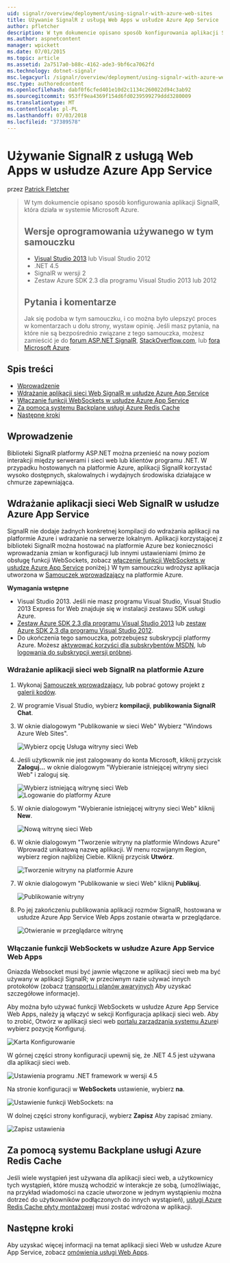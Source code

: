 ```yaml
---
uid: signalr/overview/deployment/using-signalr-with-azure-web-sites
title: Używanie SignalR z usługą Web Apps w usłudze Azure App Service | Dokumentacja firmy Microsoft
author: pfletcher
description: W tym dokumencie opisano sposób konfigurowania aplikacji SignalR, która działa w systemie Microsoft Azure. Wersje oprogramowania używanego w tym samouczku, Visual Studio 2013 lub Vis....
ms.author: aspnetcontent
manager: wpickett
ms.date: 07/01/2015
ms.topic: article
ms.assetid: 2a7517a0-b88c-4162-ade3-9bf6ca7062fd
ms.technology: dotnet-signalr
msc.legacyurl: /signalr/overview/deployment/using-signalr-with-azure-web-sites
msc.type: authoredcontent
ms.openlocfilehash: dabf0f6cfed401e10d2c1134c260022d94c3ab92
ms.sourcegitcommit: 953ff9ea4369f154d6fd0239599279ddd3280009
ms.translationtype: MT
ms.contentlocale: pl-PL
ms.lasthandoff: 07/03/2018
ms.locfileid: "37389578"
---
```

<a name="using-signalr-with-web-apps-in-azure-app-service"></a>Używanie SignalR z usługą Web Apps w usłudze Azure App Service
====================
przez [Patrick Fletcher](https://github.com/pfletcher)

> W tym dokumencie opisano sposób konfigurowania aplikacji SignalR, która działa w systemie Microsoft Azure.
> 
> ## <a name="software-versions-used-in-the-tutorial"></a>Wersje oprogramowania używanego w tym samouczku
> 
> 
> - [Visual Studio 2013](https://www.microsoft.com/visualstudio/eng/2013-downloads) lub Visual Studio 2012
> - .NET 4.5
> - SignalR w wersji 2
> - Zestaw Azure SDK 2.3 dla programu Visual Studio 2013 lub 2012
>   
> 
> 
> ## <a name="questions-and-comments"></a>Pytania i komentarze
> 
> Jak się podoba w tym samouczku, i co można było ulepszyć proces w komentarzach u dołu strony, wystaw opinię. Jeśli masz pytania, na które nie są bezpośrednio związane z tego samouczka, możesz zamieścić je do [forum ASP.NET SignalR](https://forums.asp.net/1254.aspx/1?ASP+NET+SignalR), [StackOverflow.com](http://stackoverflow.com/), lub [fora Microsoft Azure](https://social.msdn.microsoft.com/Forums/windowsazure/home?category=windowsazureplatform).


## <a name="table-of-contents"></a>Spis treści

- [Wprowadzenie](#introduction)
- [Wdrażanie aplikacji sieci Web SignalR w usłudze Azure App Service](#deploying)
- [Włączanie funkcji WebSockets w usłudze Azure App Service](#websocket)
- [Za pomocą systemu Backplane usługi Azure Redis Cache](#backplane)
- [Następne kroki](#nextsteps)

<a id="introduction"></a>
## <a name="introduction"></a>Wprowadzenie

Biblioteki SignalR platformy ASP.NET można przenieść na nowy poziom interakcji między serwerami i sieci web lub klientów programu .NET. W przypadku hostowanych na platformie Azure, aplikacji SignalR korzystać wysoko dostępnych, skalowalnych i wydajnych środowiska działające w chmurze zapewniająca.

<a id="deploying"></a>
## <a name="deploying-a-signalr-web-app-to-azure-app-service"></a>Wdrażanie aplikacji sieci Web SignalR w usłudze Azure App Service

SignalR nie dodaje żadnych konkretnej kompilacji do wdrażania aplikacji na platformie Azure i wdrażanie na serwerze lokalnym. Aplikacji korzystającej z biblioteki SignalR można hostować na platformie Azure bez konieczności wprowadzania zmian w konfiguracji lub innymi ustawieniami (mimo że obsługę funkcji WebSockets, zobacz [włączenie funkcji WebSockets w usłudze Azure App Service](#websocket) poniżej.) W tym samouczku wdrożysz aplikacja utworzona w [Samouczek wprowadzający](../getting-started/tutorial-getting-started-with-signalr.md) na platformie Azure.

**Wymagania wstępne**

- Visual Studio 2013. Jeśli nie masz programu Visual Studio, Visual Studio 2013 Express for Web znajduje się w instalacji zestawu SDK usługi Azure.
- [Zestaw Azure SDK 2.3 dla programu Visual Studio 2013](https://go.microsoft.com/fwlink/?linkid=324322&clcid=0x409) lub [zestaw Azure SDK 2.3 dla programu Visual Studio 2012](https://go.microsoft.com/fwlink/p/?linkid=323511).
- Do ukończenia tego samouczka, potrzebujesz subskrypcji platformy Azure. Możesz [aktywować korzyści dla subskrybentów MSDN](https://azure.microsoft.com/pricing/member-offers/msdn-benefits-details/), lub [logowania do subskrypcji wersji próbnej](https://azure.microsoft.com/pricing/free-trial/).

### <a name="deploying-a-signalr-web-app-to-azure"></a>Wdrażanie aplikacji sieci web SignalR na platformie Azure

1. Wykonaj [Samouczek wprowadzający](../getting-started/tutorial-getting-started-with-signalr.md), lub pobrać gotowy projekt z [galerii kodów](https://code.msdn.microsoft.com/SignalR-Getting-Started-b9d18aa9).
2. W programie Visual Studio, wybierz **kompilacji**, **publikowania SignalR Chat**.
3. W oknie dialogowym "Publikowanie w sieci Web" Wybierz "Windows Azure Web Sites".

    ![Wybierz opcję Usługa witryny sieci Web](using-signalr-with-azure-web-sites/_static/image1.png)
4. Jeśli użytkownik nie jest zalogowany do konta Microsoft, kliknij przycisk **Zaloguj...**  w oknie dialogowym "Wybieranie istniejącej witryny sieci Web" i zaloguj się.

    ![Wybierz istniejącą witrynę sieci Web](using-signalr-with-azure-web-sites/_static/image2.png)    ![Logowanie do platformy Azure](using-signalr-with-azure-web-sites/_static/image3.png)
5. W oknie dialogowym "Wybieranie istniejącej witryny sieci Web" kliknij **New**.

    ![Nową witrynę sieci Web](using-signalr-with-azure-web-sites/_static/image4.png)
6. W oknie dialogowym "Tworzenie witryny na platformie Windows Azure" Wprowadź unikatową nazwę aplikacji. W menu rozwijanym Region, wybierz region najbliżej Ciebie. Kliknij przycisk **Utwórz**.

    ![Tworzenie witryny na platformie Azure](using-signalr-with-azure-web-sites/_static/image5.png)
7. W oknie dialogowym "Publikowanie w sieci Web" kliknij **Publikuj**.

    ![Publikowanie witryny](using-signalr-with-azure-web-sites/_static/image6.png)
8. Po jej zakończeniu publikowania aplikacji rozmów SignalR, hostowana w usłudze Azure App Service Web Apps zostanie otwarta w przeglądarce.

    ![Otwieranie w przeglądarce witrynę](using-signalr-with-azure-web-sites/_static/image7.png)

<a id="websocket"></a>
### <a name="enabling-websockets-on-azure-app-service-web-apps"></a>Włączanie funkcji WebSockets w usłudze Azure App Service Web Apps

Gniazda Websocket musi być jawnie włączone w aplikacji sieci web ma być używany w aplikacji SignalR; w przeciwnym razie używać innych protokołów (zobacz [transportu i planów awaryjnych](../getting-started/introduction-to-signalr.md#transports) Aby uzyskać szczegółowe informacje).

Aby można było używać funkcji WebSockets w usłudze Azure App Service Web Apps, należy ją włączyć w sekcji Konfiguracja aplikacji sieci web. Aby to zrobić, Otwórz w aplikacji sieci web [portalu zarządzania systemu Azure](https://manage.windowsazure.com/)i wybierz pozycję Konfiguruj.

![Karta Konfigurowanie](using-signalr-with-azure-web-sites/_static/image8.png)

W górnej części strony konfiguracji upewnij się, że .NET 4.5 jest używana dla aplikacji sieci web.

![Ustawienia programu .NET framework w wersji 4.5](using-signalr-with-azure-web-sites/_static/image9.png)

Na stronie konfiguracji w **WebSockets** ustawienie, wybierz **na**.

![Ustawienie funkcji WebSockets: na](using-signalr-with-azure-web-sites/_static/image10.png)

W dolnej części strony konfiguracji, wybierz **Zapisz** Aby zapisać zmiany.

![Zapisz ustawienia](using-signalr-with-azure-web-sites/_static/image11.png)

<a id="backplane"></a>
## <a name="using-the-azure-redis-cache-backplane"></a>Za pomocą systemu Backplane usługi Azure Redis Cache

Jeśli wiele wystąpień jest używana dla aplikacji sieci web, a użytkownicy tych wystąpień, które muszą wchodzić w interakcje ze sobą, (umożliwiając, na przykład wiadomości na czacie utworzone w jednym wystąpieniu można dotrzeć do użytkowników podłączonych do innych wystąpień), [usługi Azure Redis Cache płyty montażowej](../performance/scaleout-with-redis.md) musi zostać wdrożona w aplikacji.

<a id="nextsteps"></a>
## <a name="next-steps"></a>Następne kroki

Aby uzyskać więcej informacji na temat aplikacji sieci Web w usłudze Azure App Service, zobacz [omówienia usługi Web Apps](https://azure.microsoft.com/documentation/articles/app-service-web-overview/).
